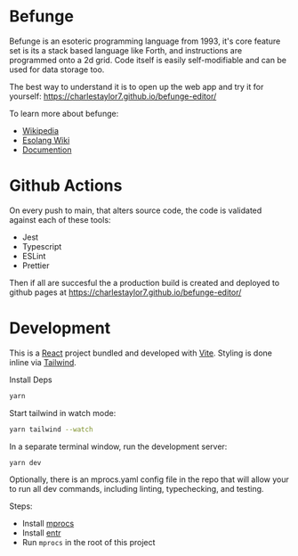# Befunge
Befunge is an esoteric programming language from 1993, it's core feature set is its a stack based language like Forth,
and instructions are programmed onto a 2d grid. Code itself is easily self-modifiable and can be used for data storage too.

The best way to understand it is to open up the web app and try it for yourself: https://charlestaylor7.github.io/befunge-editor/

To learn more about befunge:
- [Wikipedia](https://en.wikipedia.org/wiki/Befunge)
- [Esolang Wiki](https://esolangs.org/wiki/Befunge)
- [Documention](http://www.nsl.com/papers/befunge93/befunge93.htm)

# Github Actions

On every push to main, that alters source code, the code is validated against each of these  tools:
- Jest
- Typescript
- ESLint
- Prettier

Then if all are succesful the a production build is created and deployed to github pages at https://charlestaylor7.github.io/befunge-editor/

# Development
This is a [React](https://www.react.dev/) project bundled and developed with [Vite](https://vitejs.dev/).
Styling is done inline via [Tailwind](https://www.tailwindcss.com/).

Install Deps
```bash
yarn 
```

Start tailwind in watch mode:
```bash
yarn tailwind --watch
```

In a separate terminal window, run the development server:
```bash
yarn dev
```

Optionally, there is an mprocs.yaml config file in the repo that will allow your to run all dev commands, including linting, typechecking, and testing.

Steps:
- Install [mprocs](https://github.com/pvolok/mprocs)
- Install [entr](https://github.com/eradman/entr)
- Run `mprocs` in the root of this project
